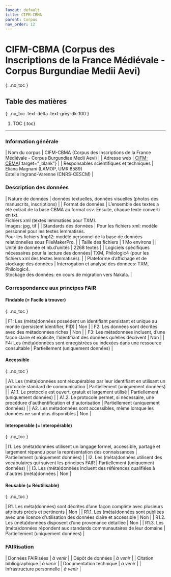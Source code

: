 ```yaml
---
layout: default
title: CIFM-CBMA
parent: Corpus
nav_order: 12
---
```


# CIFM-CBMA (Corpus des Inscriptions de la France Médiévale - Corpus Burgundiae Medii Aevi)
{: .no_toc }

## Table des matières
{: .no_toc .text-delta .text-grey-dk-100 }

1. TOC
{:toc}

---

### Information générale

| <span class="corpus-table-header-left">Nom du corpus</span>                           | CIFM-CBMA (Corpus des Inscriptions de la France Médiévale - Corpus Burgundiae Medii Aevi) |
| <span class="corpus-table-header-left">Adresse web</span>                             | [CIFM-CBMA](http://www.cbma-project.eu/editions/textes_epigraphiques.html){:target="_blank"} |
| <span class="corpus-table-header-left">Responsables scientifiques et techniques</span> | Eliana Magnani (LAMOP, UMR 8589) <br/> Estelle Ingrand-Varenne (CNRS-CESCM) |

### Description des données

| <span class="corpus-table-header-left">Nature de données</span>                                            | données textuelles, données visuelles (photos des manuscrits, inscriptions) |
| <span class="corpus-table-header-left">Format de données</span>                                            | L’ensemble des textes a été extrait de la base CBMA au format csv. Ensuite, chaque texte converti en txt. <br/> Fichiers xml (textes lemmatisés pour TXM). <br/> Images: jpg, tif |
| <span class="corpus-table-header-left">Standards des données</span>                                        | Pour les fichiers xml: modèle personnel pour les textes lemmatisés. <br/> Pour les fichiers fmp12: modèle personnel de la base de données relationnelles sous FileMakerPro. |
| <span class="corpus-table-header-left">Taille des fichiers</span>                                          | 1 Mo environs |
| <span class="corpus-table-header-left">Unité de donnée et nb.d’unités</span>                               | 2268 textes |
| <span class="corpus-table-header-left">Logiciels spécifiques nécessaires pour la lecture des données</span>| TXM, Philologic4 (pour les fichiers xml des textes lemmatisés). |
| <span class="corpus-table-header-left">Plateforme d’affichage et de stockage des données</span>            | Interrogation et analyse des données: TXM, Philologic4. <br/> Stockage des données: en cours de migration vers Nakala. |

### Correspondance aux principes FAIR

#### Findable (= Facile à trouver)
{: .no_toc }

| F1: Les (méta)données possèdent un identifiant persistant et unique au monde (persistent identifier, PID)	  | <span class="overview-table-no">Non</span> |
| F2: Les données sont décrites avec des métadonnées riches													  | <span class="overview-table-no">Non</span> |
| F3: Les métadonnées incluent, d’une façon claire et explicite, l’identifiant des données qu’elles décrivent | <span class="overview-table-no">Non</span> |
| F4: Les (méta)données sont enregistrées ou indexées dans une ressource consultable						  | <span class="overview-table-partially">Partiellement</span> <span class="sub-text">(uniquement données)</span> |

#### Accessible
{: .no_toc }

| A1. Les (méta)données sont récupérables par leur identifiant en utilisant un protocole standard de communication | <span class="overview-table-partially">Partiellement</span> <span class="sub-text">(uniquement données)</span> |
| A1.1. Le protocole est ouvert, gratuit et largement utilisé													   | <span class="overview-table-partially">Partiellement</span> <span class="sub-text">(uniquement données)</span> |
| A1.2. Le protocole permet, si nécessaire, une procédure d'authentification et d'autorisation					   | <span class="overview-table-partially">Partiellement</span> <span class="sub-text">(uniquement données)</span> |
| A2. Les métadonnées sont accessibles, même lorsque les données ne sont plus disponibles						   | <span class="overview-table-no">Non</span> |

#### Interoperable (= Interopérable)
{: .no_toc }

| I1. Les (méta)données utilisent un langage formel, accessible, partagé et largement répandu pour la représentation des connaissances | <span class="overview-table-partially">Partiellement</span> <span class="sub-text">(uniquement données)</span> |
| I2. Les (méta)données utilisent des vocabulaires qui suivent les principes FAIR 													   | <span class="overview-table-partially">Partiellement</span> <span class="sub-text">(uniquement données)</span> |
| I3. Les (méta)données incluent des références qualifiées à d'autres (méta)données 												   | <span class="overview-table-no">Non</span> |

#### Reusable (= Réutilisable)
{: .no_toc }

| R1. Les méta(données) sont décrites d’une façon complète avec plusieurs attributs précis et pertinents	| <span class="overview-table-no">Non</span> |
| R1.1. Les (méta)données sont publiées avec une licence d'utilisation des données claire et accessible 	| <span class="overview-table-no">Non</span> |
| R1.2. Les (méta)données disposent d’une provenance détaillée												| <span class="overview-table-no">Non</span> |
| R1.3. Les (méta)données répondent aux standards communautaires de leur domaine							| <span class="overview-table-partially">Partiellement</span> <span class="sub-text">(uniquement données)</span> |

### FAIRisation

| <span class="corpus-table-header-left">Données FAIRisées</span>         	 | _à venir_ |
| <span class="corpus-table-header-left">Dépôt de données</span>          	 | _à venir_ |
| <span class="corpus-table-header-left">Citation bibliographique</span>  	 | _à venir_ |
| <span class="corpus-table-header-left">Documentation technique</span>   	 | _à venir_ |
| <span class="corpus-table-header-left">Infrastructure personnelle</span>   | _à venir_ |
